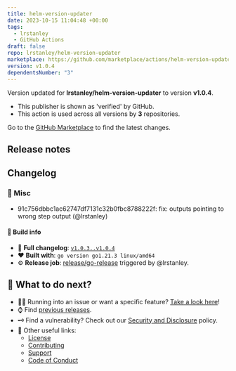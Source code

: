 ```yaml
---
title: helm-version-updater
date: 2023-10-15 11:04:48 +00:00
tags:
  - lrstanley
  - GitHub Actions
draft: false
repo: lrstanley/helm-version-updater
marketplace: https://github.com/marketplace/actions/helm-version-updater
version: v1.0.4
dependentsNumber: "3"
---
```



Version updated for **lrstanley/helm-version-updater** to version **v1.0.4**.
- This publisher is shown as 'verified' by GitHub.
- This action is used across all versions by **3** repositories.

Go to the [GitHub Marketplace](https://github.com/marketplace/actions/helm-version-updater) to find the latest changes.

## Release notes

## Changelog
### :broom: Misc
* 91c756dbbc1ac62747df7131c32b0fbc8788222f: fix: outputs pointing to wrong step output (@lrstanley)


#### :test_tube: Build info

   * :open_file_folder: **Full changelog**: [`v1.0.3..v1.0.4`](https://github.com/lrstanley/helm-version-updater/compare/v1.0.3...v1.0.4)
   * :heart: **Built with**: `go version go1.21.3 linux/amd64`
   * :gear: **Release job**: [release/go-release](https://github.com/lrstanley/helm-version-updater/actions/runs/6522488822) triggered by @lrstanley.

## :speech_balloon: What to do next?

   * :raising_hand_man: Running into an issue or want a specific feature? [Take a look here](https://github.com/lrstanley/helm-version-updater/issues/new/choose)!
   * :watch: Find [previous releases](https://github.com/lrstanley/helm-version-updater/releases).
   * :old_key: Find a vulnerability? Check out our [Security and Disclosure](https://github.com/lrstanley/helm-version-updater/security/policy) policy.
   * :link: Other useful links:
      * [License](https://github.com/lrstanley/helm-version-updater/blob/master/LICENSE)
      * [Contributing](https://github.com/lrstanley/helm-version-updater/blob/master/.github/CONTRIBUTING.md)
      * [Support](https://github.com/lrstanley/helm-version-updater/blob/master/.github/SUPPORT.md)
      * [Code of Conduct](https://github.com/lrstanley/helm-version-updater/blob/master/.github/CODE_OF_CONDUCT.md)


